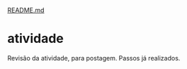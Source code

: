 [README.md](https://github.com/douglasdosreis/atividade/files/7087554/README.md)
# atividade
Revisão da atividade, para postagem. Passos já realizados.
